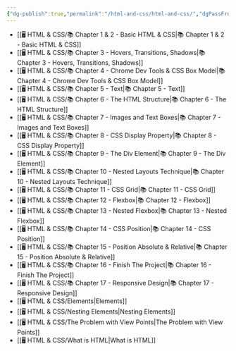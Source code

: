 ```yaml
---
{"dg-publish":true,"permalink":"/html-and-css/html-and-css/","dgPassFrontmatter":true,"noteIcon":"3","created":"2023-11-14T21:08:36.575+05:30","updated":"2023-12-12T07:37:31.808+05:30"}
---
```



- [[🖥️ HTML & CSS/📚 Chapter 1 & 2 - Basic HTML & CSS\|📚 Chapter 1 & 2 - Basic HTML & CSS]]
- [[🖥️ HTML & CSS/📚 Chapter 3 - Hovers, Transitions, Shadows\|📚 Chapter 3 - Hovers, Transitions, Shadows]]
- [[🖥️ HTML & CSS/📚 Chapter 4 - Chrome Dev Tools & CSS Box Model\|📚 Chapter 4 - Chrome Dev Tools & CSS Box Model]]
- [[🖥️ HTML & CSS/📚 Chapter 5 - Text\|📚 Chapter 5 - Text]]
- [[🖥️ HTML & CSS/📚 Chapter 6 - The HTML Structure\|📚 Chapter 6 - The HTML Structure]]
- [[🖥️ HTML & CSS/📚 Chapter 7 - Images and Text Boxes\|📚 Chapter 7 - Images and Text Boxes]]
- [[🖥️ HTML & CSS/📚 Chapter 8 - CSS Display Property\|📚 Chapter 8 - CSS Display Property]]
- [[🖥️ HTML & CSS/📚 Chapter 9 - The Div Element\|📚 Chapter 9 - The Div Element]]
- [[🖥️ HTML & CSS/📚 Chapter 10 - Nested Layouts Technique\|📚 Chapter 10 - Nested Layouts Technique]]
- [[🖥️ HTML & CSS/📚 Chapter 11 - CSS Grid\|📚 Chapter 11 - CSS Grid]]
- [[🖥️ HTML & CSS/📚 Chapter 12 - Flexbox\|📚 Chapter 12 - Flexbox]]
- [[🖥️ HTML & CSS/📚 Chapter 13 - Nested Flexbox\|📚 Chapter 13 - Nested Flexbox]]
- [[🖥️ HTML & CSS/📚 Chapter 14 - CSS Position\|📚 Chapter 14 - CSS Position]]
- [[🖥️ HTML & CSS/📚 Chapter 15 - Position Absolute & Relative\|📚 Chapter 15 - Position Absolute & Relative]]
- [[🖥️ HTML & CSS/📚 Chapter 16 - Finish The Project\|📚 Chapter 16 - Finish The Project]]
- [[🖥️ HTML & CSS/📚 Chapter 17 - Responsive Design\|📚 Chapter 17 - Responsive Design]]
- [[🖥️ HTML & CSS/Elements\|Elements]]
- [[🖥️ HTML & CSS/Nesting Elements\|Nesting Elements]]
- [[🖥️ HTML & CSS/The Problem with View Points\|The Problem with View Points]]
- [[🖥️ HTML & CSS/What is HTML\|What is HTML]]


